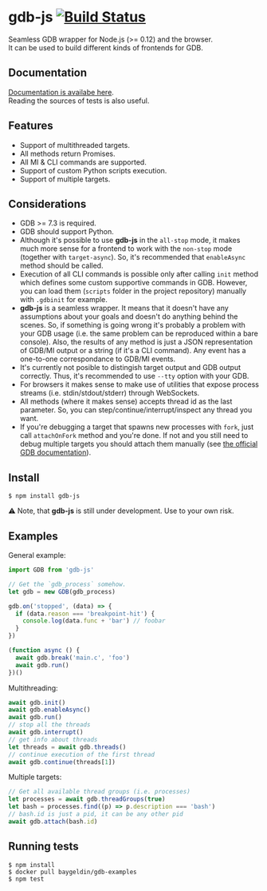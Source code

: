 # gdb-js [![Build Status](https://travis-ci.org/baygeldin/gdb-js.svg?branch=master)](https://travis-ci.org/baygeldin/gdb-js)

Seamless GDB wrapper for Node.js (>= 0.12) and the browser.  
It can be used to build different kinds of frontends for GDB.

## Documentation
[Documentation is availabe here](https://baygeldin.github.io/gdb-js).  
Reading the sources of tests is also useful.

## Features
* Support of multithreaded targets.
* All methods return Promises.
* All MI & CLI commands are supported.
* Support of custom Python scripts execution.
* Support of multiple targets.

## Considerations
* GDB >= 7.3 is required.
* GDB should support Python.
* Although it's possible to use **gdb-js** in the `all-stop` mode, it makes much more sense for a frontend to work with the `non-stop` mode (together with `target-async`). So, it's recommended that `enableAsync` method should be called.
* Execution of all CLI commands is possible only after calling `init` method which defines some custom supportive commands in GDB. However, you can load them (`scripts` folder in the project repository) manually with `.gdbinit` for example.
* **gdb-js** is a seamless wrapper. It means that it doesn't have any assumptions about your goals and doesn't do anything behind the scenes. So, if something is going wrong it's probably a problem with your GDB usage (i.e. the same problem can be reproduced within a bare console). Also, the results of any method is just a JSON representation of GDB/MI output or a string (if it's a CLI command). Any event has a one-to-one correspondance to GDB/MI events.
* It's currently not posible to distingish target output and GDB output correctly. Thus, it's recommended to use `--tty` option with your GDB.
* For browsers it makes sense to make use of utilities that expose process streams (i.e. stdin/stdout/stderr) through WebSockets.
* All methods (where it makes sense) accepts thread id as the last parameter. So, you can step/continue/interrupt/inspect any thread you want.
* If you're debugging a target that spawns new processes with `fork`, just call `attachOnFork` method and you're done. If not and you still need to debug multiple targets you should attach them manually (see [the official GDB documentation](https://sourceware.org/gdb/onlinedocs/gdb/Forks.html)).

## Install
```
$ npm install gdb-js
```
:warning: Note, that **gdb-js** is still under development. Use to your own risk.

## Examples
General example:
```javascript
import GDB from 'gdb-js'

// Get the `gdb_process` somehow.
let gdb = new GDB(gdb_process)

gdb.on('stopped', (data) => {
  if (data.reason === 'breakpoint-hit') {
    console.log(data.func + 'bar') // foobar
  }
})

(function async () {
  await gdb.break('main.c', 'foo')
  await gdb.run()
})()
```
Multithreading:
```javascript
await gdb.init()
await gdb.enableAsync()
await gdb.run()
// stop all the threads
await gdb.interrupt()
// get info about threads
let threads = await gdb.threads()
// continue execution of the first thread
await gdb.continue(threads[1])
```
Multiple targets:
```javascript
// Get all available thread groups (i.e. processes)
let processes = await gdb.threadGroups(true)
let bash = processes.find((p) => p.description === 'bash')
// bash.id is just a pid, it can be any other pid
await gdb.attach(bash.id)
```

## Running tests
```
$ npm install
$ docker pull baygeldin/gdb-examples
$ npm test
```
